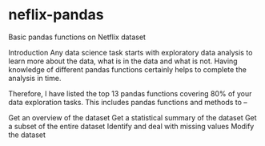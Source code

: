 # neflix-pandas
Basic pandas functions on Netflix dataset

Introduction
Any data science task starts with exploratory data analysis to learn more about the data, what is in the data and what is not. Having knowledge of different pandas functions certainly helps to complete the analysis in time.

Therefore, I have listed the top 13 pandas functions covering 80% of your data exploration tasks. This includes pandas functions and methods to –

Get an overview of the dataset
Get a statistical summary of the dataset
Get a subset of the entire dataset
Identify and deal with missing values
Modify the dataset
